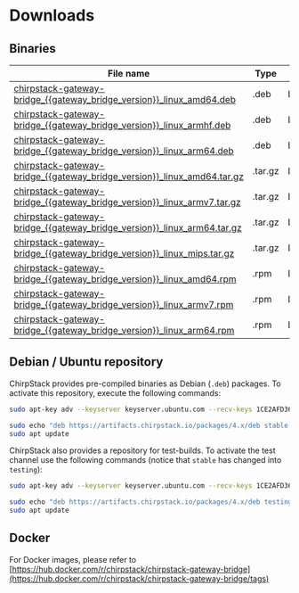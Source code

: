 # Downloads

## Binaries

| File name | Type | OS | Arch |
| --------- | ---- | -- | ---- |
| [chirpstack-gateway-bridge_{{gateway_bridge_version}}_linux_amd64.deb](https://artifacts.chirpstack.io/downloads/chirpstack-gateway-bridge/chirpstack-gateway-bridge_{{gateway_bridge_version}}_linux_amd64.deb) | .deb | Linux   | amd64 |
| [chirpstack-gateway-bridge_{{gateway_bridge_version}}_linux_armhf.deb](https://artifacts.chirpstack.io/downloads/chirpstack-gateway-bridge/chirpstack-gateway-bridge_{{gateway_bridge_version}}_linux_armhf.deb) | .deb | Linux   | armv7 |
| [chirpstack-gateway-bridge_{{gateway_bridge_version}}_linux_arm64.deb](https://artifacts.chirpstack.io/downloads/chirpstack-gateway-bridge/chirpstack-gateway-bridge_{{gateway_bridge_version}}_linux_arm64.deb) | .deb | Linux   | arm64 |
| [chirpstack-gateway-bridge_{{gateway_bridge_version}}_linux_amd64.tar.gz](https://artifacts.chirpstack.io/downloads/chirpstack-gateway-bridge/chirpstack-gateway-bridge_{{gateway_bridge_version}}_linux_amd64.tar.gz) | .tar.gz | Linux | amd64 |
| [chirpstack-gateway-bridge_{{gateway_bridge_version}}_linux_armv7.tar.gz](https://artifacts.chirpstack.io/downloads/chirpstack-gateway-bridge/chirpstack-gateway-bridge_{{gateway_bridge_version}}_linux_armv7.tar.gz) | .tar.gz | Linux | armv7 |
| [chirpstack-gateway-bridge_{{gateway_bridge_version}}_linux_arm64.tar.gz](https://artifacts.chirpstack.io/downloads/chirpstack-gateway-bridge/chirpstack-gateway-bridge_{{gateway_bridge_version}}_linux_arm64.tar.gz) | .tar.gz | Linux | arm64 |
| [chirpstack-gateway-bridge_{{gateway_bridge_version}}_linux_mips.tar.gz](https://artifacts.chirpstack.io/downloads/chirpstack-gateway-bridge/chirpstack-gateway-bridge_{{gateway_bridge_version}}_linux_mips.tar.gz) | .tar.gz | Linux | mips |
| [chirpstack-gateway-bridge_{{gateway_bridge_version}}_linux_amd64.rpm](https://artifacts.chirpstack.io/downloads/chirpstack-gateway-bridge/chirpstack-gateway-bridge_{{gateway_bridge_version}}_linux_amd64.rpm) | .rpm | Linux   | amd64 |
| [chirpstack-gateway-bridge_{{gateway_bridge_version}}_linux_armv7.rpm](https://artifacts.chirpstack.io/downloads/chirpstack-gateway-bridge/chirpstack-gateway-bridge_{{gateway_bridge_version}}_linux_armv7.rpm) | .rpm | Linux   | armv7 |
| [chirpstack-gateway-bridge_{{gateway_bridge_version}}_linux_arm64.rpm](https://artifacts.chirpstack.io/downloads/chirpstack-gateway-bridge/chirpstack-gateway-bridge_{{gateway_bridge_version}}_linux_arm64.rpm) | .rpm | Linux   | arm64 |

## Debian / Ubuntu repository

ChirpStack provides pre-compiled binaries as Debian (`.deb`) packages. To
activate this repository, execute the following commands:

```bash
sudo apt-key adv --keyserver keyserver.ubuntu.com --recv-keys 1CE2AFD36DBCCA00

sudo echo "deb https://artifacts.chirpstack.io/packages/4.x/deb stable main" | sudo tee /etc/apt/sources.list.d/chirpstack_4.list
sudo apt update
```

ChirpStack also provides a repository for test-builds. To activate the test
channel use the following commands (notice that `stable` has changed into `testing`):

```bash
sudo apt-key adv --keyserver keyserver.ubuntu.com --recv-keys 1CE2AFD36DBCCA00

sudo echo "deb https://artifacts.chirpstack.io/packages/4.x/deb testing main" | sudo tee /etc/apt/sources.list.d/chirpstack_4.list
sudo apt update
```

## Docker

For Docker images, please refer to
[https://hub.docker.com/r/chirpstack/chirpstack-gateway-bridge](https://hub.docker.com/r/chirpstack/chirpstack-gateway-bridge/tags)
